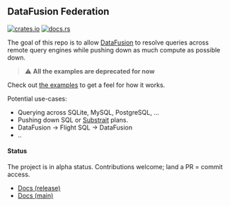 ## DataFusion Federation

[![crates.io](https://img.shields.io/crates/v/datafusion-federation.svg)](https://crates.io/crates/datafusion-federation)
[![docs.rs](https://docs.rs/datafusion-federation/badge.svg)](https://docs.rs/datafusion-federation)

The goal of this repo is to allow [DataFusion](https://github.com/apache/arrow-datafusion) to resolve queries across remote query engines while pushing down as much compute as possible down.


> :warning: **All the examples are deprecated for now**

Check out [the examples](./examples/) to get a feel for how it works.

Potential use-cases:

- Querying across SQLite, MySQL, PostgreSQL, ...
- Pushing down SQL or [Substrait](https://substrait.io/) plans.
- DataFusion -> Flight SQL -> DataFusion
- ..

#### Status

The project is in alpha status. Contributions welcome; land a PR = commit access.

- [Docs (release)](https://docs.rs/datafusion-federation)
- [Docs (main)](https://datafusion-contrib.github.io/datafusion-federation/)
